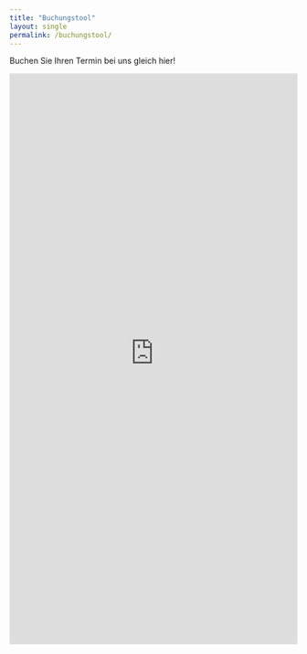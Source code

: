 ```yaml
---
title: "Buchungstool"
layout: single
permalink: /buchungstool/
---
```

Buchen Sie Ihren Termin bei uns gleich hier!
<iframe src="https://bacherplatz.vet-booking.net" width="100%" height="1000" style="border:0;" allowfullscreen="" loading="eager" scrolling="no" referrerpolicy="no-referrer-when-downgrade"></iframe>